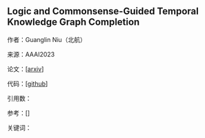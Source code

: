 ## Logic and Commonsense-Guided Temporal Knowledge Graph Completion

作者：Guanglin Niu（北航）

来源：AAAI2023

论文：[[arxiv](https://arxiv.org/pdf/2211.16865)]

代码：[[github](https://github.com/ngl567/LCGE)]

引用数：

参考：[]

关键词：

